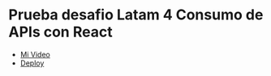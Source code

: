 # Prueba desafio Latam 4 Consumo de APIs con React

- [Mi Video]()
- [Deploy](https://elaborate-cheesecake-64e431.netlify.app/)
